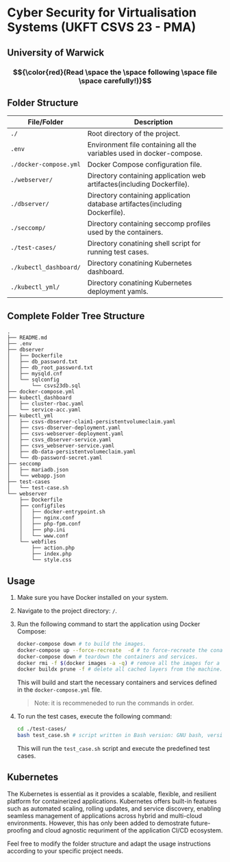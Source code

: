 # Cyber Security for Virtualisation Systems (UKFT CSVS 23 - PMA)
## University of Warwick 
### $${\color{red}(Read \space the \space following \space file \space carefully!)}$$ 

## Folder Structure

| File/Folder        | Description                                |
| ------------------ | ------------------------------------------ |
| `./`                | Root directory of the project.             |
| `.env`                | Environment file containing all the variables used in docker-compose.             |
| `./docker-compose.yml` | Docker Compose configuration file.         |
| `./webserver/`    | Directory containing application web artifactes(including Dockerfile).       |
| `./dbserver/`    | Directory containing application database artifactes(including Dockerfile).        |
| `./seccomp/`    | Directory containing seccomp profiles used by the containers.        |
| `./test-cases/`    | Directory conatining shell script for running test cases.        |
| `./kubectl_dashboard/`    | Directory conatining Kubernetes dashboard.        |
| `./kubectl_yml/`    | Directory conatining Kubernetes deployment yamls.        |

## Complete Folder Tree Structure

```
.
├── README.md
├── .env
├── dbserver
│   ├── Dockerfile
│   ├── db_password.txt
│   ├── db_root_password.txt
│   ├── mysqld.cnf
│   └── sqlconfig
│       └── csvs23db.sql
├── docker-compose.yml
├── kubectl_dashboard
│   ├── cluster-rbac.yaml
│   └── service-acc.yaml
├── kubectl_yml
│   ├── csvs-dbserver-claim1-persistentvolumeclaim.yaml
│   ├── csvs-dbserver-deployment.yaml
│   ├── csvs-webserver-deployment.yaml
│   ├── csvs_dbserver-service.yaml
│   ├── csvs_webserver-service.yaml
│   ├── db-data-persistentvolumeclaim.yaml
│   └── db-password-secret.yaml
├── seccomp
│   ├── mariadb.json
│   └── webapp.json
├── test-cases
│   └── test-case.sh
└── webserver
    ├── Dockerfile
    ├── configfiles
    │   ├── docker-entrypoint.sh
    │   ├── nginx.conf
    │   ├── php-fpm.conf
    │   ├── php.ini
    │   └── www.conf
    └── webfiles
        ├── action.php
        ├── index.php
        └── style.css
```

## Usage

1. Make sure you have Docker installed on your system.
2. Navigate to the project directory: `/`.
3. Run the following command to start the application using Docker Compose:

    ```bash
    docker-compose down # to build the images.
    docker-compose up --force-recreate  -d # to force-recreate the conatiners and services in detached mode.
    docker-compose down # teardown the containers and services.
    docker rmi -f $(docker images -a -q) # remove all the images for a fresh build.
    docker buildx prune -f # delete all cached layers from the machine.
    ```

    This will build and start the necessary containers and services defined in the `docker-compose.yml` file.
    > Note: it is recommeneded to run the commands in order.

4. To run the test cases, execute the following command:

    ```bash
    cd ./test-cases/
    bash test_case.sh # script written in Bash version: GNU bash, version 5.2.26(1)
    ```

    This will run the `test_case.sh` script and execute the predefined test cases.
## Kubernetes

The Kubernetes is essential as it provides a scalable, flexible, and resilient platform for containerized applications. Kubernetes offers built-in features such as automated scaling, rolling updates, and service discovery, enabling seamless management of applications across hybrid and multi-cloud environments. However, this has only been added to demostrate future-proofing and cloud agnostic requriment of the application CI/CD ecosystem.


Feel free to modify the folder structure and adapt the usage instructions according to your specific project needs.